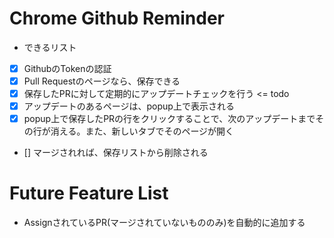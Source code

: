 # Chrome Github Reminder
- できるリスト

- [x] GithubのTokenの認証
- [x] Pull Requestのページなら、保存できる
- [x] 保存したPRに対して定期的にアップデートチェックを行う <= todo
- [x] アップデートのあるページは、popup上で表示される
- [x] popup上で保存したPRの行をクリックすることで、次のアップデートまでその行が消える。また、新しいタブでそのページが開く
- [] マージされれば、保存リストから削除される

# Future Feature List
- AssignされているPR(マージされていないもののみ)を自動的に追加する

